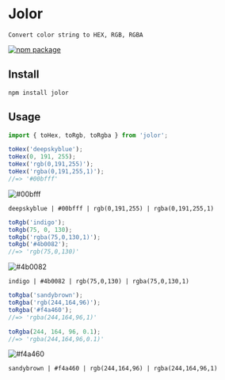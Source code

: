 # Jolor

    Convert color string to HEX, RGB, RGBA

[![npm package](https://img.shields.io/npm/v/jolor.svg?logo=npm)](https://www.npmjs.com/package/jolor)

## Install

```
npm install jolor
```

## Usage

```js
import { toHex, toRgb, toRgba } from 'jolor';

toHex('deepskyblue');
toHex(0, 191, 255);
toHex('rgb(0,191,255)');
toHex('rgba(0,191,255,1)');
//=> '#00bfff'
```

![#00bfff](https://placehold.it/200x30/00bfff?text=+)

`deepskyblue | #00bfff | rgb(0,191,255) | rgba(0,191,255,1)`

```js
toRgb('indigo');
toRgb(75, 0, 130);
toRgb('rgba(75,0,130,1)');
toRgb('#4b0082');
//=> 'rgb(75,0,130)'
```

![#4b0082](https://placehold.it/200x30/4b0082?text=+)

`indigo | #4b0082 | rgb(75,0,130) | rgba(75,0,130,1)`

```js
toRgba('sandybrown');
toRgba('rgb(244,164,96)');
toRgba('#f4a460');
//=> 'rgba(244,164,96,1)'

toRgba(244, 164, 96, 0.1);
//=> 'rgba(244,164,96,0.1)'
```

![#f4a460](https://placehold.it/200x30/f4a460?text=+)

`sandybrown | #f4a460 | rgb(244,164,96) | rgba(244,164,96,1)`
